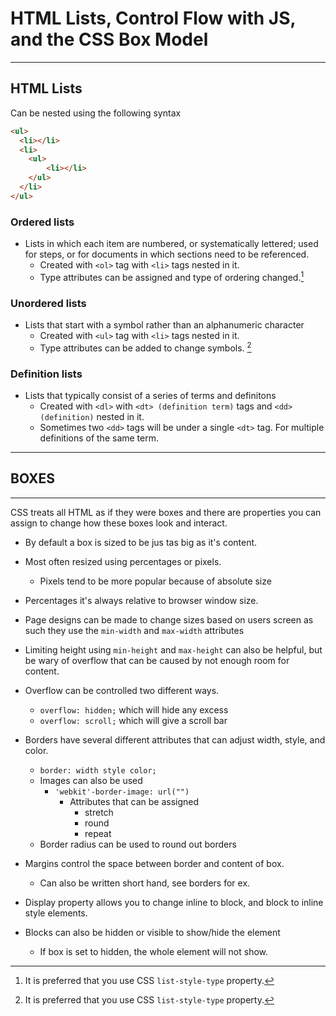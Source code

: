 
# HTML Lists, Control Flow with JS, and the CSS Box Model

---

## HTML Lists

Can be nested using the following syntax
```html
<ul>
  <li></li>
  <li>
    <ul>
        <li></li>
    </ul>  
  </li>
</ul>
```


### Ordered lists

- Lists in which each item are numbered, or systematically lettered; used for steps, or for documents in which sections need to be referenced.
  - Created with `<ol>` tag with `<li>` tags nested in it.
  - Type attributes can be assigned and type of ordering changed.[^0]


### Unordered lists

- Lists that start with a symbol rather than an alphanumeric character
  - Created with `<ul>` tag with `<li>` tags nested in it.
  - Type attributes can be added to change symbols. [^0]

### Definition lists

- Lists that typically consist of a series of terms and definitons
  - Created with `<dl>`  with `<dt> (definition term)`  tags and `<dd> (definition)` nested in it.
  - Sometimes two `<dd>` tags will be under a single `<dt>` tag. For multiple definitions of the same term. 

[^0]: It is preferred that you use CSS `list-style-type` property.

---

## BOXES

---

CSS treats all HTML as if they were boxes and there are properties you can assign to change how these boxes look and interact.

- By default a box is sized to be jus tas big as it's content. 
- Most often resized using percentages or pixels. 
  - Pixels tend to be more popular because of absolute size
- Percentages it's always relative to browser window size.

- Page designs can be made to change sizes based on users screen as such they use the `min-width` and `max-width` attributes

- Limiting height using `min-height` and `max-height` can also be helpful, but be wary of overflow that can be caused by not enough room for content. 

- Overflow can be controlled two different ways. 
  - `overflow: hidden;` which will hide any excess
  - `overflow: scroll;` which will give a scroll bar 

- Borders have several different attributes that can adjust width, style, and color.
  - `border: width style color;`
  - Images can also be used
    - `'webkit'-border-image: url("")`
      - Attributes that can be assigned 
        - stretch
        - round
        - repeat
  - Border radius can be used to round out borders

- Margins control the space between border and content of box.
  - Can also be written short hand, see borders for ex.

- Display property allows you to change inline to block, and block to inline style elements. 

- Blocks can also be hidden or visible to show/hide the element
  - If box is set to hidden, the whole element will not show.
